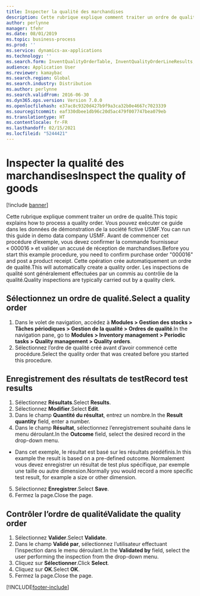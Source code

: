 ```yaml
---
title: Inspecter la qualité des marchandises
description: Cette rubrique explique comment traiter un ordre de qualité.
author: perlynne
manager: tfehr
ms.date: 08/01/2019
ms.topic: business-process
ms.prod: ''
ms.service: dynamics-ax-applications
ms.technology: ''
ms.search.form: InventQualityOrderTable, InventQualityOrderLineResults, HcmWorkerLookUp
audience: Application User
ms.reviewer: kamaybac
ms.search.region: Global
ms.search.industry: Distribution
ms.author: perlynne
ms.search.validFrom: 2016-06-30
ms.dyn365.ops.version: Version 7.0.0
ms.openlocfilehash: e37ac8c9320d427b9f9a3ca32b0e4667c7023339
ms.sourcegitcommit: eaf330dbee1db96c20d5ac479f007747bea079eb
ms.translationtype: HT
ms.contentlocale: fr-FR
ms.lasthandoff: 02/15/2021
ms.locfileid: "5244421"
---
```

# <a name="inspect-the-quality-of-goods"></a><span data-ttu-id="7cc92-103">Inspecter la qualité des marchandises</span><span class="sxs-lookup"><span data-stu-id="7cc92-103">Inspect the quality of goods</span></span>

[!include [banner](../../includes/banner.md)]

<span data-ttu-id="7cc92-104">Cette rubrique explique comment traiter un ordre de qualité.</span><span class="sxs-lookup"><span data-stu-id="7cc92-104">This topic explains how to process a quality order.</span></span> <span data-ttu-id="7cc92-105">Vous pouvez exécuter ce guide dans les données de démonstration de la société fictive USMF.</span><span class="sxs-lookup"><span data-stu-id="7cc92-105">You can run this guide in demo data company USMF.</span></span> <span data-ttu-id="7cc92-106">Avant de commencer cet procédure d’exemple, vous devez confirmer la commande fournisseur « 000016 » et valider un accusé de réception de marchandises.</span><span class="sxs-lookup"><span data-stu-id="7cc92-106">Before you start this example procedure, you need to confirm purchase order "000016" and post a product receipt.</span></span> <span data-ttu-id="7cc92-107">Cette opération crée automatiquement un ordre de qualité.</span><span class="sxs-lookup"><span data-stu-id="7cc92-107">This will automatically create a quality order.</span></span> <span data-ttu-id="7cc92-108">Les inspections de qualité sont généralement effectuées par un commis au contrôle de la qualité.</span><span class="sxs-lookup"><span data-stu-id="7cc92-108">Quality inspections are typically carried out by a quality clerk.</span></span>


## <a name="select-a-quality-order"></a><span data-ttu-id="7cc92-109">Sélectionnez un ordre de qualité.</span><span class="sxs-lookup"><span data-stu-id="7cc92-109">Select a quality order</span></span>
1. <span data-ttu-id="7cc92-110">Dans le volet de navigation, accédez à **Modules > Gestion des stocks > Tâches périodiques > Gestion de la qualité > Ordres de qualité**.</span><span class="sxs-lookup"><span data-stu-id="7cc92-110">In the navigation pane, go to **Modules > Inventory management > Periodic tasks > Quality management > Quality orders**.</span></span>
2. <span data-ttu-id="7cc92-111">Sélectionnez l’ordre de qualité créé avant d’avoir commencé cette procédure.</span><span class="sxs-lookup"><span data-stu-id="7cc92-111">Select the quality order that was created before you started this procedure.</span></span>  

## <a name="record-test-results"></a><span data-ttu-id="7cc92-112">Enregistrement des résultats de test</span><span class="sxs-lookup"><span data-stu-id="7cc92-112">Record test results</span></span>
1. <span data-ttu-id="7cc92-113">Sélectionnez **Résultats**.</span><span class="sxs-lookup"><span data-stu-id="7cc92-113">Select **Results**.</span></span>
2. <span data-ttu-id="7cc92-114">Sélectionnez **Modifier**.</span><span class="sxs-lookup"><span data-stu-id="7cc92-114">Select **Edit**.</span></span>
3. <span data-ttu-id="7cc92-115">Dans le champ **Quantité du résultat**, entrez un nombre.</span><span class="sxs-lookup"><span data-stu-id="7cc92-115">In the **Result quantity** field, enter a number.</span></span>
4. <span data-ttu-id="7cc92-116">Dans le champ **Résultat**, sélectionnez l’enregistrement souhaité dans le menu déroulant.</span><span class="sxs-lookup"><span data-stu-id="7cc92-116">In the **Outcome** field, select the desired record in the drop-down menu.</span></span>  
- <span data-ttu-id="7cc92-117">Dans cet exemple, le résultat est basé sur les résultats prédéfinis.</span><span class="sxs-lookup"><span data-stu-id="7cc92-117">In this example the result is based on a pre-defined outcome.</span></span> <span data-ttu-id="7cc92-118">Normalement vous devez enregistrer un résultat de test plus spécifique, par exemple une taille ou autre dimension.</span><span class="sxs-lookup"><span data-stu-id="7cc92-118">Normally you would record a more specific test result, for example a size or other dimension.</span></span>  
5. <span data-ttu-id="7cc92-119">Sélectionnez **Enregistrer**.</span><span class="sxs-lookup"><span data-stu-id="7cc92-119">Select **Save**.</span></span>
6. <span data-ttu-id="7cc92-120">Fermez la page.</span><span class="sxs-lookup"><span data-stu-id="7cc92-120">Close the page.</span></span>

## <a name="validate-the-quality-order"></a><span data-ttu-id="7cc92-121">Contrôler l’ordre de qualité</span><span class="sxs-lookup"><span data-stu-id="7cc92-121">Validate the quality order</span></span>
1. <span data-ttu-id="7cc92-122">Sélectionnez **Valider**.</span><span class="sxs-lookup"><span data-stu-id="7cc92-122">Select **Validate**.</span></span>
2. <span data-ttu-id="7cc92-123">Dans le champ **Validé par**, sélectionnez l’utilisateur effectuant l’inspection dans le menu déroulant.</span><span class="sxs-lookup"><span data-stu-id="7cc92-123">In the **Validated by** field, select the user performing the inspection from the drop-down menu.</span></span>  
3. <span data-ttu-id="7cc92-124">Cliquez sur **Sélectionner**.</span><span class="sxs-lookup"><span data-stu-id="7cc92-124">Click **Select**.</span></span>
4. <span data-ttu-id="7cc92-125">Cliquez sur **OK**.</span><span class="sxs-lookup"><span data-stu-id="7cc92-125">Select **OK**.</span></span>
5. <span data-ttu-id="7cc92-126">Fermez la page.</span><span class="sxs-lookup"><span data-stu-id="7cc92-126">Close the page.</span></span>



[!INCLUDE[footer-include](../../../includes/footer-banner.md)]